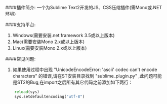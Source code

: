 ####插件简介:
一个为Sublime Text2开发的JS、CSS压缩插件(需Mono或.NET环境)

####支持平台:
1. Windows(需要安装.net framework 3.5或以上版本)
2. Mac(需要安装Mono 2.x或以上版本)
3. Linux(需要安装Mono 2.x或以上版本)

####常见问题:
1. 如果使用过程中出现 "UnicodeEncodeError: 'ascii' codec can't encode characters" 的错误,请在ST安装目录找到 "sublime_plugin.py" ,此问题可能是ST2的Bug,在import之后所有其它代码之前添加如下两行：

```python
	reload(sys)  
	sys.setdefaultencoding("utf-8")
```